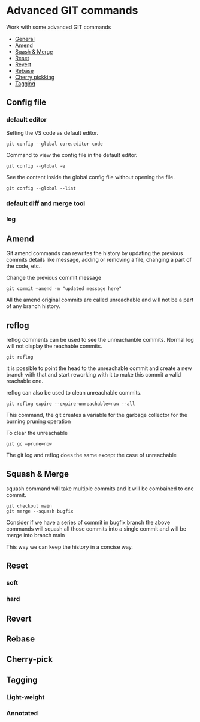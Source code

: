 # Advanced GIT commands

Work with some advanced GIT commands

- [General](#config)
- [Amend](#amend)
- [Sqash & Merge](#sqash-merge)
- [Reset](#reset)
- [Revert](#revert)
- [Rebase](#rebase)
- [Cherry pickking](#cherry-pick)
- [Tagging](#tag)

## Config file<span id="config"></span>

### default editor

Setting the VS code as default editor.

    git config --global core.editor code

Command to view the config file in the default editor.

    git config --global -e

See the content inside the global config file without opening the file.

    git config --global --list

### default diff and merge tool

### log

## Amend<span id="amend"></span>


Git amend commands can rewrites the history by updating the previous commits details like message, adding or removing a file, changing a part of the code, etc..

Change the previous commit message

    git commit —amend -m "updated message here"

All the amend original commits are called unreachable and will not be a part of any branch history.

## reflog

reflog comments can be used to see the unreachanble commits.
Normal log will not display the reachable commits.

    git reflog

it is possible to point the head to the unreachable commit and create a new branch with that and start reworking with it to make this commit a valid reachable one.

reflog can also be used to clean unreachable commits.

    git reflog expire --expire-unreachable=now --all

This command, the git creates a variable for the garbage collector for the burning pruning operation

To clear the unreachable

    git gc —prune=now

The git log and reflog does the same except the case of unreachable

## Squash & Merge <span id="sqash-merge"></span>

squash command will take multiple commits and it will be combained to one commit.

    git checkout main
    git merge --squash bugfix

Consider if we have a series of commit in bugfix branch
the above commands will squash all those commits into a single commit and will be merge into branch main

This way we can keep the history in a concise way.

## Reset <span id="reset"></span>

### soft

### hard

## Revert <span id="revert"></span>

## Rebase <span id="rebase"></span>

## Cherry-pick <span id="cherry-pick"></span>

## Tagging <span id="tag"></span>

### Light-weight

### Annotated
